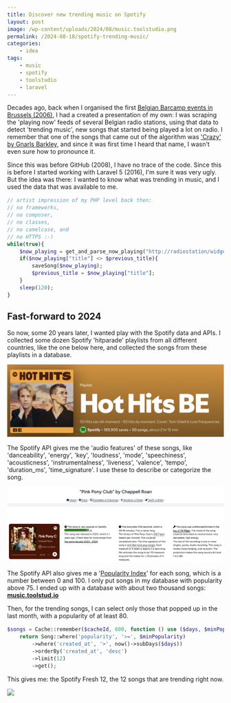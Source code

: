 ```yaml
---
title: Discover new trending music on Spotify
layout: post
image: /wp-content/uploads/2024/08/music.toolstudio.png
permalink: /2024-08-18/spotify-trending-music/
categories:
    - idea
tags:
    - music
    - spotify
    - toolstudio
    - laravel
---
```


Decades ago, back when I organised the first [Belgian Barcamp events in Brussels (2006)](/2006/05/09/barcamp-brussels-10-days-to-go/), I had a created a presentation of my own: I was scraping the 'playing now' feeds of several Belgian radio stations, using that data to detect 'trending music', new songs that started being played a lot on radio. I remember that one of the songs that came out of the algorithm was ['Crazy' by Gnarls Barkley](https://www.youtube.com/watch?v=-N4jf6rtyuw), and since it was first time I heard that name, I wasn't even sure how to pronounce it.

Since this was before GitHub (2008), I have no trace of the code. Since this is before I started working with Laravel 5 (2016), I'm sure it was very ugly. But the idea was there: I wanted to know what was trending in music, and I used the data that was available to me.

```php
// artist impression of my PHP level back then:
// no frameworks,
// no composer,
// no classes,
// no camelcase, and
// no HTTPS :-)
while(true){
    $now_playing = get_and_parse_now_playing("http://radiostation/widget/nowplaying.html");
    if($now_playing["title"] <> $previous_title){
        saveSong($now_playing);
        $previous_title = $now_playing["title"];
    }
    sleep(120);
}
```

## Fast-forward to 2024 

So now, some 20 years later, I wanted play with the Spotify data and APIs. I collected some dozen Spotify 'hitparade' playlists from all different countries, like the one below here, and collected the songs from these playlists in a database.

![](/wp-content/uploads/2024/08/hothitsbe.png)

The Spotify API gives me the 'audio features' of these songs, like 'danceability', 'energy', 'key', 'loudness', 'mode', 'speechiness', 'acousticness', 'instrumentalness', 'liveness', 'valence', 'tempo', 'duration_ms', 'time_signature'. I use these to describe or categorize the song.

![](/wp-content/uploads/2024/08/chappellroan.png)

The Spotify API also gives me a '[Popularity Index](https://www.artist.tools/features/spotify-popularity-index)' for each song, which is a number between 0 and 100. I only put songs in my database with popularity above 75.
I ended up with a database with about two thousand songs: [**music.toolstud.io**](https://music.toolstud.io/)

Then, for the trending songs, I can select only those that popped up in the last month, with a popularity of at least 80.

```php
$songs = Cache::remember($cacheId, 600, function () use ($days, $minPopularity) {
    return Song::where('popularity', '>=', $minPopularity)
        ->where('created_at', '>', now()->subDays($days))
        ->orderBy('created_at', 'desc')
        ->limit(12)
        ->get();
```
This gives me: the Spotify Fresh 12, the 12 songs that are trending right now.

![](/wp-content/uploads/2024/08/music.toolstudio.png)